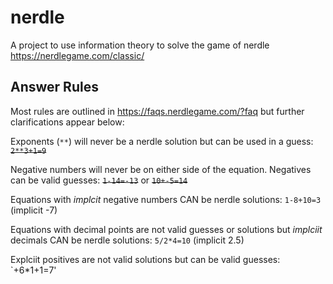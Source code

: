 # nerdle
A project to use information theory to solve the game of nerdle
https://nerdlegame.com/classic/

## Answer Rules

Most rules are outlined in https://faqs.nerdlegame.com/?faq but further clarifications appear below:

Exponents (`**`) will never be a nerdle solution but can be used in a guess: ~~`2**3+1=9`~~

Negative numbers will never be on either side of the equation. Negatives can be valid guesses: ~~`1-14=-13`~~ or ~~`10+-5=14`~~

Equations with *implcit* negative numbers CAN be nerdle solutions: `1-8+10=3` (implicit -7)

Equations with decimal points are not valid guesses or solutions but *implciit* decimals CAN be nerdle solutions: `5/2*4=10` (implicit 2.5)

Explciit positives are not valid solutions but can be valid guesses: `+6*1+1=7'
